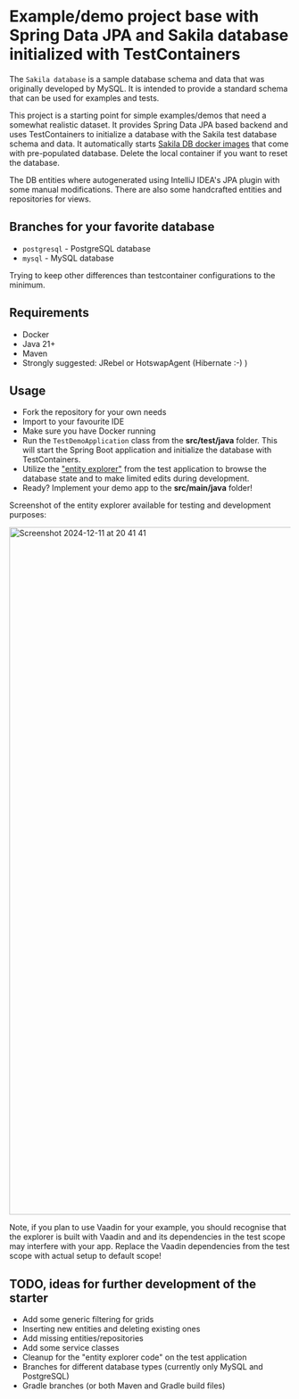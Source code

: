 # Example/demo project base with Spring Data JPA and Sakila database initialized with TestContainers

The `Sakila database` is a sample database schema and data that was originally developed by MySQL. It is intended to provide a standard schema that can be used for examples and tests. 

This project is a starting point for simple examples/demos that need a somewhat realistic dataset. It provides Spring Data JPA based backend and uses TestContainers to initialize a database with the Sakila test database schema and data. It automatically starts [Sakila DB docker images](https://github.com/sakiladb) that come with pre-populated database. Delete the local container if you want to reset the database.

The DB entities where autogenerated using IntelliJ IDEA's JPA plugin with some manual modifications. There are also some handcrafted entities and repositories for views.

## Branches for your favorite database

 * `postgresql` - PostgreSQL database
 * `mysql` - MySQL database

Trying to keep other differences than testcontainer configurations to the minimum.

## Requirements

* Docker
* Java 21+
* Maven
* Strongly suggested: JRebel or HotswapAgent (Hibernate :-) )

## Usage

 * Fork the repository for your own needs
 * Import to your favourite IDE
 * Make sure you have Docker running
 * Run the `TestDemoApplication` class from the **src/test/java** folder. This will start the Spring Boot application and initialize the database with TestContainers.
 * Utilize the ["entity explorer"](http://localhost:8080/explorer/) from the test application to browse the database state and to make limited edits during development.
 * Ready? Implement your demo app to the **src/main/java** folder!

Screenshot of the entity explorer available for testing and development purposes:

<img width="1233" alt="Screenshot 2024-12-11 at 20 41 41" src="https://github.com/user-attachments/assets/2e7fa713-75a9-4f7e-95a8-543afb556a16" />

Note, if you plan to use Vaadin for your example, you should recognise that the explorer is built with Vaadin and and its dependencies in the test scope may interfere with your app. Replace the Vaadin dependencies from the test scope with actual setup to default scope!

## TODO, ideas for further development of the starter

 * Add some generic filtering for grids
 * Inserting new entities and deleting existing ones
 * Add missing entities/repositories
 * Add some service classes
 * Cleanup for the "entity explorer code" on the test application
 * Branches for different database types (currently only MySQL and PostgreSQL)
 * Gradle branches (or both Maven and Gradle build files)
